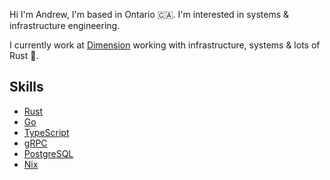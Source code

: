 Hi I'm Andrew, I'm based in Ontario 🇨🇦. I'm interested in systems & infrastructure engineering.

I currently work at [Dimension](https://dimension.dev) working with infrastructure, systems & lots of Rust 🦀.

## Skills

- [Rust](https://rust-lang.org)
- [Go](https://go.dev) 
- [TypeScript](https://www.typescriptlang.org/)
- [gRPC](https://grpc.io)
- [PostgreSQL](https://www.postgresql.org/)
- [Nix](https://nixos.org)
